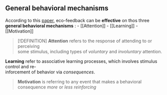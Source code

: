 ## General behavioral mechanisms

According to this [paper](https://cloud.univ-grenoble-alpes.fr/s/2Bm5iiQrwyW7GNf?dir=undefined&path=%2FPrincipes%20de%20l%27%C3%A9co-feedback&openfile=497438896), eco-feedback can be **effective** on thos three **general behavioral mechanisms** :
	 - [[Attention]]
	 - [[Learning]]
	 - [[Motivation]]

>[!DEFINITION]
**Attention** refers to the response of attending to or perceiving  
some stimulus, including types of *voluntary* and *involuntary* attention.
>
**Learning** refer to associative learning processes, which involves stimulus control and re-  
inforcement of behavior via *consequences*.
>
>**Motivation** is referring to any event that makes a behavioral consequence *more* or *less* *reinforcing*
